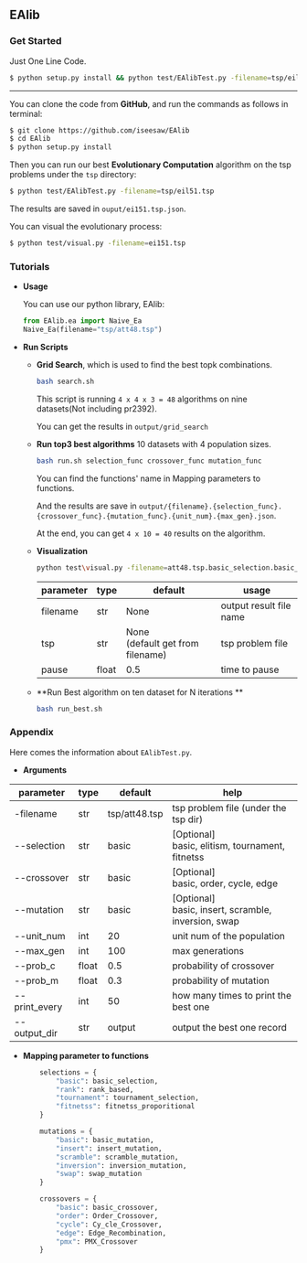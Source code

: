 ## EAlib

### **Get Started**

Just One Line Code.

```bash
$ python setup.py install && python test/EAlibTest.py -filename=tsp/eil51.tsp && python test/visual.py -filename=ei151.tsp
```

----------

You can clone the code from **GitHub**, and run the commands as follows in terminal:

```bash
$ git clone https://github.com/iseesaw/EAlib
$ cd EAlib
$ python setup.py install
```

Then you can run our best  **Evolutionary Computation** algorithm on the tsp problems under the `tsp` directory:

```bash
$ python test/EAlibTest.py -filename=tsp/eil51.tsp
```

The results are saved in `ouput/ei151.tsp.json`.

You can visual the evolutionary process:

```bash
$ python test/visual.py -filename=ei151.tsp
```

### Tutorials

- **Usage**

  You can use our python library, EAlib:

  ```python
  from EAlib.ea import Naive_Ea
  Naive_Ea(filename="tsp/att48.tsp")
  ```

  

- **Run Scripts**

  - **Grid Search**, which is used to find the best topk combinations.

    ```bash
    bash search.sh
    ```

    This script is running `4 x 4 x 3 = 48` algorithms on nine datasets(Not including pr2392).

    You can get the results in `output/grid_search`

  - **Run top3 best algorithms** 10 datasets with 4 population sizes.

    ```bash
    bash run.sh selection_func crossover_func mutation_func
    ```

    You can find the functions' name in Mapping parameters to functions.

    And the results are save in `output/{filename}.{selection_func}.{crossover_func}.{mutation_func}.{unit_num}.{max_gen}.json`.

    At the end, you can get `4 x 10 = 40` results on the algorithm.
    
  - **Visualization**

    ```bash
    python test\visual.py -filename=att48.tsp.basic_selection.basic_crossover.basic_mutation.50.100
    ```

    | parameter | type  | default                             | usage                   |
    | --------- | ----- | ----------------------------------- | ----------------------- |
    | filename  | str   | None                                | output result file name |
    | tsp       | str   | None<br>(default get from filename) | tsp problem file        |
    | pause     | float | 0.5                                 | time to pause           |

  - **Run Best algorithm on ten dataset for N iterations **

    ```bash
    bash run_best.sh
    ```


### Appendix

Here comes the information about `EAlibTest.py`.

- **Arguments**

| parameter     | type  | default       | help                                                     |
| ------------- | ----- | ------------- | -------------------------------------------------------- |
| -filename     | str   | tsp/att48.tsp | tsp problem file (under the tsp dir)                     |
| --selection   | str   | basic         | [Optional] <br>basic, elitism, tournament, fitnetss      |
| --crossover   | str   | basic         | [Optional] <br/>basic, order, cycle, edge                |
| --mutation    | str   | basic         | [Optional] <br/>basic, insert, scramble, inversion, swap |
| --unit_num    | int   | 20            | unit num of the population                               |
| --max_gen     | int   | 100           | max generations                                          |
| --prob_c      | float | 0.5           | probability of crossover                                 |
| --prob_m      | float | 0.3           | probability of mutation                                  |
| --print_every | int   | 50            | how many times to print the best one                     |
| --output_dir  | str   | output        | output the best one record                               |

- **Mapping parameter to functions**

  ```python
      selections = {
          "basic": basic_selection,
          "rank": rank_based,
          "tournament": tournament_selection,
          "fitnetss": fitnetss_proporitional
      }
  
      mutations = {
          "basic": basic_mutation,
          "insert": insert_mutation,
          "scramble": scramble_mutation,
          "inversion": inversion_mutation,
          "swap": swap_mutation
      }
  
      crossovers = {
          "basic": basic_crossover,
          "order": Order_Crossover,
          "cycle": Cy_cle_Crossover,
          "edge": Edge_Recombination,
          "pmx": PMX_Crossover
      }
  
  ```

  